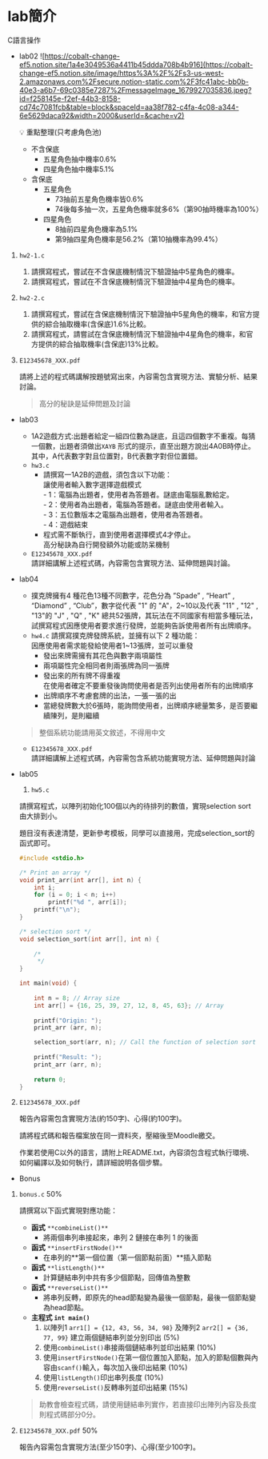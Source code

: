 # lab簡介
C語言操作
* lab02
![https://cobalt-change-ef5.notion.site/1a4e3049536a4411b45ddda708b4b916](https://cobalt-change-ef5.notion.site/image/https%3A%2F%2Fs3-us-west-2.amazonaws.com%2Fsecure.notion-static.com%2F3fc41abc-bb0b-40e3-a6b7-69c0385e7287%2FmessageImage_1679927035836.jpeg?id=f258145e-f2ef-44b3-8158-cd74c7081fcb&table=block&spaceId=aa38f782-c4fa-4c08-a344-6e5629daca92&width=2000&userId=&cache=v2)

    💡 重點整理(只考慮角色池)

    - 不含保底
        - 五星角色抽中機率0.6%
        - 四星角色抽中機率5.1%
    - 含保底
        - 五星角色
            - 73抽前五星角色機率皆0.6%
            - 74後每多抽一次，五星角色機率就多6%（第90抽時機率為100%）
        - 四星角色
            - 8抽前四星角色機率為5.1%
            - 第9抽四星角色機率是56.2%（第10抽機率為99.4%）

1. `hw2-1.c`
    1. 請撰寫程式，嘗試在不含保底機制情況下驗證抽中5星角色的機率。
    2. 請撰寫程式，嘗試在不含保底機制情況下驗證抽中4星角色的機率。
2. `hw2-2.c`
    1. 請撰寫程式，嘗試在含保底機制情況下驗證抽中5星角色的機率，和官方提供的綜合抽取機率(含保底)1.6%比較。
    2. 請撰寫程式，請嘗試在含保底機制情況下驗證抽中4星角色的機率，和官方提供的綜合抽取機率(含保底)13%比較。
3. `E12345678_XXX.pdf`
    
    請將上述的程式碼講解按題號寫出來，內容需包含實現方法、實驗分析、結果討論。
    
    > 高分的秘訣是延伸問題及討論
    >

* lab03
  -  1A2遊戲方式:出題者給定一組四位數為謎底，且這四個數字不重複。每猜一個數，出題者須做出`XAYB` 形式的提示，直至出題方說出4A0B時停止。其中，A代表數字對且位置對，B代表數字對但位置錯。
  - `hw3.c`
    - 請撰寫一1A2B的遊戲，須包含以下功能：  
      讓使用者輸入數字選擇遊戲模式   
          - 1：電腦為出題者，使用者為答題者。謎底由電腦亂數給定。  
          - 2：使用者為出題者，電腦為答題者。謎底由使用者輸入。  
          - 3：五位數版本之電腦為出題者，使用者為答題者。  
          - 4：遊戲結束  
    - 程式需不斷執行，直到使用者選擇模式4才停止。  
    高分秘訣為自行開發額外功能或防呆機制
  - `E12345678_XXX.pdf`  
      請詳細講解上述程式碼，內容需包含實現方法、延伸問題與討論。   
* lab04
  - 撲克牌擁有4 種花色13種不同數字，花色分為 ”Spade” , “Heart” , “Diamond” , “Club”，數字從代表 "1" 的 "A"，2~10以及代表 "11" , "12" , "13"的 "J" , "Q" , "K" 總共52張牌，其玩法在不同國家有相當多種玩法，試撰寫程式因應使用者要求進行發牌，並能夠告訴使用者所有出牌順序。
  -  `hw4.c`
    請撰寫撲克牌發牌系統，並擁有以下 2 種功能：  
    因應使用者需求能發給使用者1~13張牌，並可以重發
      - 發出來牌需擁有其花色與數字兩項屬性
      - 兩項屬性完全相同者則兩張牌為同一張牌
      - 發出來的所有牌不得重複     
    在使用者確定不要重發後詢問使用者是否列出使用者所有的出牌順序
      - 出牌順序不考慮套牌的出法，一張一張的出
      - 當總發牌數大於6張時，能詢問使用者，出牌順序總量繁多，是否要繼續陳列，是則繼續
     
    > 整個系統功能請用英文敘述，不得用中文
    
  - `E12345678_XXX.pdf `   
     請詳細講解上述程式碼，內容需包含系統功能實現方法、延伸問題與討論
* lab05
  1. `hw5.c`
    
    請撰寫程式，以陣列初始化100個以內的待排列的數值，實現selection sort 由大排到小。  
    
    題目沒有表達清楚，更新參考模板，同學可以直接用，完成selection_sort的函式即可。  
    
    ```c
    #include <stdio.h>
    
    /* Print an array */
    void print_arr(int arr[], int n) {
        int i;
        for (i = 0; i < n; i++)
            printf("%d ", arr[i]);
        printf("\n");
    }
    
    /* selection sort */
    void selection_sort(int arr[], int n) {
        
        /*
         */
    }
    
    int main(void) {
        
        int n = 8; // Array size
        int arr[] = {16, 25, 39, 27, 12, 8, 45, 63}; // Array
        
        printf("Origin: ");
        print_arr (arr, n);
    
        selection_sort(arr, n); // Call the function of selection sort
        
        printf("Result: ");
        print_arr (arr, n);
        
        return 0;
    }
    ```
    
2. `E12345678_XXX.pdf`
    
    報告內容需包含實現方法(約150字)、心得(約100字)。  

    請將程式碼和報告檔案放在同一資料夾，壓縮後至Moodle繳交。  

    作業若使用C以外的語言，請附上README.txt，內容須包含程式執行環境、如何編譯以及如何執行，請詳細說明各個步驟。  
* Bonus
1. `bonus.c` 50%

    請撰寫以下函式實現對應功能：
    
    - **函式** `**combineList()**`
        - 將兩個串列串接起來，串列 2 鏈接在串列 1 的後面
    - **函式** `**insertFirstNode()**`
        - 在串列的**第一個位置（第一個節點前面）**插入節點
    - **函式** `**listLength()**`
        - 計算鏈結串列中共有多少個節點，回傳值為整數
    - **函式** `**reverseList()**`
        - 將串列反轉，即原先的head節點變為最後一個節點，最後一個節點變為head節點。
    - **主程式 `int main()`**
        1. 以陣列1 `arr1[] = {12, 43, 56, 34, 98}` 及陣列2 `arr2[] = {36, 77, 99}` 建立兩個鏈結串列並分別印出 (5%)
        2. 使用`combineList()`串接兩個鏈結串列並印出結果 (10%) 
        3. 使用`insertFirstNode()`在第一個位置加入節點，加入的節點個數與內容由`scanf()`輸入，每次加入後印出結果 (10%)
        4. 使用`listLength()`印出串列長度 (10%)   
        5. 使用`reverseList()`反轉串列並印出結果 (15%) 
    
    > 助教會檢查程式碼，請使用鏈結串列實作，若直接印出陣列內容及長度則程式碼部分0分。
    > 
2. `E12345678_XXX.pdf` 50%
    
    報告內容需包含實現方法(至少150字)、心得(至少100字)。
